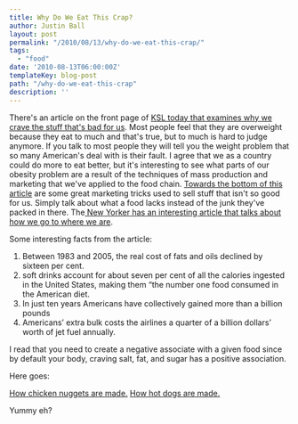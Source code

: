 ```yaml
---
title: Why Do We Eat This Crap?
author: Justin Ball
layout: post
permalink: "/2010/08/13/why-do-we-eat-this-crap/"
tags:
  - "food"
date: '2010-08-13T06:00:00Z'
templateKey: blog-post
path: "/why-do-we-eat-this-crap"
description: ''
---
```


There's an article on the front page of [KSL today that examines why we crave the stuff that's bad for us][1]. Most people feel that they are overweight because they eat to much and that's true, but to much is hard to judge anymore. If you talk to most people they will tell you the weight problem that so many American's deal with is their fault. I agree that we as a country could do more to eat better, but it's interesting to see what parts of our obesity problem are a result of the techniques of mass production and marketing that we've applied to the food chain. [Towards the bottom of this article][2] are some great marketing tricks used to sell stuff that isn't so good for us. Simply talk about what a food lacks instead of the junk they've packed in there.
The[ New Yorker has an interesting article that talks about how we go to where we are][3].

 [1]: http://www.ksl.com/?nid=148&sid=11977149&hl=15
 [2]: http://www.chemistryland.com/CHM107/Introduction/BehindScene/StepBehindScene107.html
 [3]: http://www.newyorker.com/arts/critics/books/2009/07/20/090720crbo_books_kolbert?currentPage=2

Some interesting facts from the article:

1.  Between 1983 and 2005, the real cost of fats and oils declined by sixteen per cent.
2.  soft drinks account for about seven per cent of all the calories ingested in the United States, making them “the number one food consumed in the American diet.
3.  In just ten years Americans have collectively gained more than a billion pounds
4.  Americans’ extra bulk costs the airlines a quarter of a billion dollars’ worth of jet fuel annually.

I read that you need to create a negative associate with a given food since by default your body, craving salt, fat, and sugar has a positive association.

Here goes:

[How chicken nuggets are made.][4]
[How hot dogs are made.][5]

 [4]: http://www.youtube.com/watch?v=XKSoiDtdi9s
 [5]: http://www.youtube.com/watch?v=UhwXPsTaRgc

Yummy eh?
